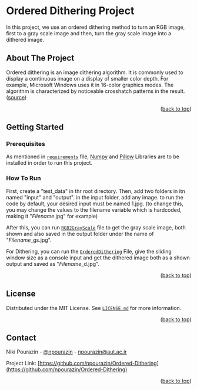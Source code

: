 <div id="top"></div>

# Ordered Dithering Project

In this project, we use an ordered dithering method to turn an RGB image, first to a gray scale image and then, turn the gray scale image into a dithered image.

## About The Project

Ordered dithering is an image dithering algorithm. It is commonly used to display a continuous image on a display of smaller color depth. For example, Microsoft Windows uses it in 16-color graphics modes. The algorithm is characterized by noticeable crosshatch patterns in the result. ([source](https://en.wikipedia.org/wiki/Ordered_dithering))

<p align="right">(<a href="#top">back to top</a>)</p>


## Getting Started

### Prerequisites

As mentioned in [`requirements`](requirements.txt) file, [Numpy](https://numpy.org/) and [Pillow](https://python-pillow.org/) Libraries are to be installed in order to run this project. 

### How To Run

First, create a "test_data" in thr root directory. Then, add two folders in itn named "input" and "output". in the input folder, add any image. to run the code by default, your desired input must be named 1.jpg. (to change this, you may change the values to the filename variable which is hardcoded, making it "*Filename*.jpg" for example)

After this, you can run [`RGB2GrayScale`](RGB2GrayScale.py) file to get the gray scale image, both shown and also saved in the output folder under the name of "*Filename*_gs.jpg".

For Dithering, you can run the [`OrderedDithering`](OrderedDithering.py) File, give the sliding window size as a console input and get the dithered image both as a shown output and saved as "*Filename*_d.jpg".

<p align="right">(<a href="#top">back to top</a>)</p>


<!-- LICENSE -->
## License

Distributed under the MIT License. See [`LICENSE.md`](LICENSE.md) for more information.

<p align="right">(<a href="#top">back to top</a>)</p>



<!-- CONTACT -->
## Contact

Niki Pourazin - [@npourazin](https://github.com/npourazin) - npourazin@aut.ac.ir

Project Link: [https://github.com/npourazin/Ordered-Dithering](https://github.com/npourazin/Ordered-Dithering)

<p align="right">(<a href="#top">back to top</a>)</p>
